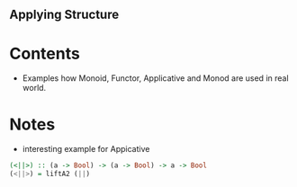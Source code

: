 Applying Structure
------------------

Contents
========

-   Examples how Monoid, Functor, Applicative and Monod are used in real world.

Notes
=====

-   interesting example for Appicative

``` haskell
(<||>) :: (a -> Bool) -> (a -> Bool) -> a -> Bool
(<||>) = liftA2 (||)
```
